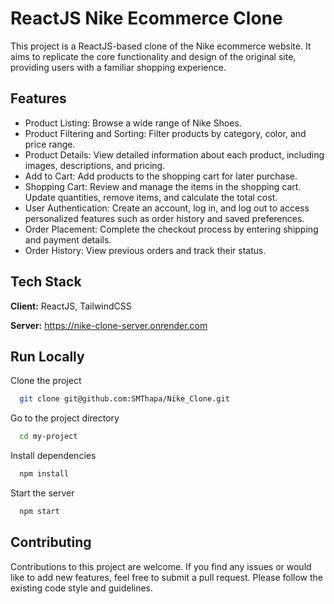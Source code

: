 
# ReactJS Nike Ecommerce Clone

This project is a ReactJS-based clone of the Nike ecommerce website. It aims to replicate the core functionality and design of the original site, providing users with a familiar shopping experience.


## Features

- Product Listing: Browse a wide range of Nike Shoes.
- Product Filtering and Sorting: Filter products by category, color, and price range.
- Product Details: View detailed information about each product, including images, descriptions, and pricing.
- Add to Cart: Add products to the shopping cart for later purchase.
- Shopping Cart: Review and manage the items in the shopping cart. Update quantities, remove items, and calculate the total cost.
- User Authentication: Create an account, log in, and log out to access personalized features such as order history and saved preferences.
- Order Placement: Complete the checkout process by entering shipping and payment details.
- Order History: View previous orders and track their status.
## Tech Stack

**Client:** ReactJS, TailwindCSS

**Server:** https://nike-clone-server.onrender.com


## Run Locally

Clone the project

```bash
  git clone git@github.com:SMThapa/Nike_Clone.git
```

Go to the project directory

```bash
  cd my-project
```

Install dependencies

```bash
  npm install
```

Start the server

```bash
  npm start
```


## Contributing

Contributions to this project are welcome. If you find any issues or would like to add new features, feel free to submit a pull request. Please follow the existing code style and guidelines.

